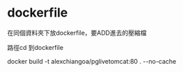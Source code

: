 # dockerfile

在同個資料夾下放dockerfile，要ADD進去的壓縮檔

路徑cd 到dockerfile

docker build -t alexchiangoa/pglivetomcat:80 . --no-cache
